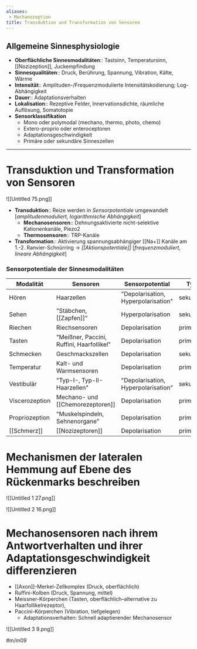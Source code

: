 ```yaml
---
aliases:
 - Mechanozeption
title: Transduktion und Transformation von Sensoren
---
```


## Allgemeine Sinnesphysiologie

- **Oberflächliche Sinnesmodalitäten**:: Tastsinn, Temperatursinn, [[Nozizeption]], Juckempfindung
- **Sinnesqualitäten**:: Druck, Berührung, Spannung, Vibration, Kälte, Wärme
- **Intensität**:: Amplituden-/Frequenzmodulierte Intensitätskodierung; Log-Abhängigkeit
- **Dauer**:: Adaptationsverhalten
- **Lokalisation**:: Rezeptive Felder, Innervationsdichte, räumliche Auflösung, Somatotopie
- **Sensorklassifikation**
    - Mono oder polymodal (mechano, thermo, photo, chemo)
    - Extero-proprio oder enteroceptoren
    - Adaptationsgeschwindigkeit
    - Primäre oder sekundäre Sinneszellen


---

# Transduktion und Transformation von Sensoren

![[Untitled 75.png]]

- **Transduktion**:: Reize werden in *Sensorpotentiale* umgewandelt [*amplitudenmoduliert, logarithmische Abhängigkeit*]
    - **Mechanosensoren**:: Dehnungsaktivierte nicht-selektive Kationenkanäle, Piezo2
    - **Thermosensoren**:: TRP-Kanäle
- **Transformation**:: Aktivierung spannungsabhängiger [[Na+]] Kanäle am 1.-2. Ranvier-Schnürring → *[[Aktionspotentiale]]* [*frequenzmoduliert, lineare Abhängigkeit*]

### Sensorpotentiale der Sinnesmodalitäten
Modalität|Sensoren|Sensorpotential|Typ
-|-|-|-|
Hören|Haarzellen|"Depolarisation, Hyperpolarisation"|sekundär
Sehen|"Stäbchen, [[Zapfen]]"|Hyperpolarisation|sekundär
Riechen|Riechsensoren|Depolarisation|primär
Tasten|"Meißner, Paccini, Ruffini, Haarfollikel"|Depolarisation|primär
Schmecken|Geschmackszellen|Depolarisation|sekundär
Temperatur|Kalt- und Warmsensoren|Depolarisation|primär
Vestibulär|"Typ-I-, Typ-II-Haarzellen"|"Depolarisation, Hyperpolarisation"|sekundär
Viscerozeption|Mechano- und [[Chemorezeptoren]]|Depolarisation|primär
Propriozeption|"Muskelspindeln, Sehnenorgane"|Depolarisation|primär
[[Schmerz]]|[[Nozizeptoren]]|Depolarisation|primär

# Mechanismen der lateralen Hemmung auf Ebene des Rückenmarks beschreiben

![[Untitled 1 27.png]]

![[Untitled 2 16.png]]

# Mechanosensoren nach ihrem Antwortverhalten und ihrer Adaptationsgeschwindigkeit differenzieren

- [[Axon]]-Merkel-Zellkomplex (Druck, oberflächlich)
- Ruffini-Kolben (Druck, Spannung, mittel)
- Meissner-Körperchen (Tasten, oberflächlich–alternative zu Haarfollikelrezeptor),
- Paccini-Körperchen (Vibration, tiefgelegen)
    - Adaptationsverhalten: Schnell adaptierender Mechanosensor

![[Untitled 3 9.png]]


#m/m09